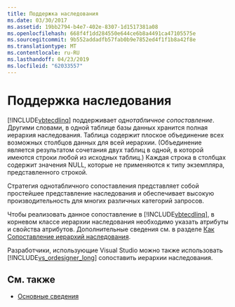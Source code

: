 ```yaml
---
title: Поддержка наследования
ms.date: 03/30/2017
ms.assetid: 19bb2794-b4e7-402e-8307-1d1517381a08
ms.openlocfilehash: 668f4f1dd284550e644ce6b8a4491ca47105575e
ms.sourcegitcommit: 9b552addadfb57fab0b9e7852ed4f1f1b8a42f8e
ms.translationtype: MT
ms.contentlocale: ru-RU
ms.lasthandoff: 04/23/2019
ms.locfileid: "62033557"
---
```

# <a name="inheritance-support"></a>Поддержка наследования
[!INCLUDE[vbtecdlinq](../../../../../../includes/vbtecdlinq-md.md)] поддерживает *однотабличное сопоставление*. Другими словами, в одной таблице базы данных хранится полная иерархия наследования. Таблица содержит плоское объединение всех возможных столбцов данных для всей иерархии. (Объединение является результатом сочетания двух таблиц в одной, в которой имеются строки любой из исходных таблиц.) Каждая строка в столбцах содержит значения NULL, которые не применяются к типу экземпляра, представленного строкой.  
  
 Стратегия однотабличного сопоставления представляет собой простейшее представление наследования и обеспечивает высокую производительность для многих различных категорий запросов.  
  
 Чтобы реализовать данное сопоставление в [!INCLUDE[vbtecdlinq](../../../../../../includes/vbtecdlinq-md.md)], в корневом классе иерархии наследования необходимо указать атрибуты и свойства атрибутов. Дополнительные сведения см. в разделе [Как Сопоставление иерархий наследования](../../../../../../docs/framework/data/adonet/sql/linq/how-to-map-inheritance-hierarchies.md).  
  
 Разработчики, использующие Visual Studio можно также использовать [!INCLUDE[vs_ordesigner_long](../../../../../../includes/vs-ordesigner-long-md.md)] сопоставить иерархии наследования.  
  
## <a name="see-also"></a>См. также

- [Основные сведения](../../../../../../docs/framework/data/adonet/sql/linq/background-information.md)
